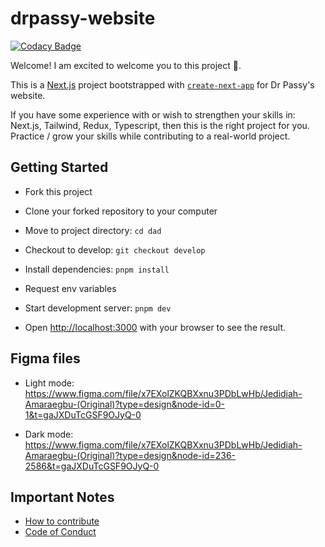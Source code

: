 # drpassy-website

[![Codacy Badge](https://app.codacy.com/project/badge/Grade/daa1fcf12a20471f9a897711c810871f)](https://app.codacy.com/gh/amjedidiah/dad/dashboard?utm_source=gh&utm_medium=referral&utm_content=&utm_campaign=Badge_grade)

Welcome!
I am excited to welcome you to this project 🤗.

This is a [Next.js](https://nextjs.org/) project bootstrapped with [`create-next-app`](https://github.com/vercel/next.js/tree/canary/packages/create-next-app) for Dr Passy's website.

If you have some experience with or wish to strengthen your skills in: Next.js, Tailwind, Redux, Typescript, then this is the right project for you.
Practice / grow your skills while contributing to a real-world project.

## Getting Started

- Fork this project

- Clone your forked repository to your computer

- Move to project directory: `cd dad`

- Checkout to develop: `git checkout develop`

- Install dependencies: `pnpm install`

- Request env variables

- Start development server: `pnpm dev`

- Open [http://localhost:3000](http://localhost:3000) with your browser to see the result.

## Figma files

- Light mode: <https://www.figma.com/file/x7EXolZKQBXxnu3PDbLwHb/Jedidiah-Amaraegbu-(Original)?type=design&node-id=0-1&t=gaJXDuTcGSF9OJyQ-0>

- Dark mode: <https://www.figma.com/file/x7EXolZKQBXxnu3PDbLwHb/Jedidiah-Amaraegbu-(Original)?type=design&node-id=236-2586&t=gaJXDuTcGSF9OJyQ-0>

## Important Notes

- [How to contribute](/CONTRIBUTING.md)
- [Code of Conduct](/CODE_OF_CONDUCT.md)
